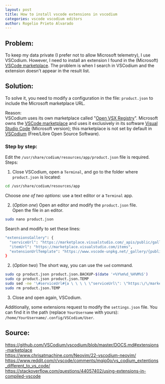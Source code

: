 ```yaml
---
layout: post
title: How to install vscode extensions in vscodium
categories: vscode vscodium editors
author: Rogelio Prieto Alvarado
---
```



## Problem:

To keep my data private (I prefer not to allow Microsoft telemetry), I use VSCodium. However, I need to install an extension I found in the (Microsoft) [VSCode marketplace](https://marketplace.visualstudio.com/vscode).
The problem is when I search in VSCodium and the extension doesn't appear in the result list.


## Solution:
To solve it, you need to modify a configuration in the file: ```product.json``` to include the Microsoft marketplace URL.

Reason:\
VSCodium uses its own marketplace called "[Open VSX Registry](https://open-vsx.org/)". Microsoft owns the [VSCode marketplace](https://marketplace.visualstudio.com/vscode) and uses it exclusively in its software [Visual Studio Code](https://code.visualstudio.com/) (Microsoft version); this marketplace is not set by default in [VSCodium](https://vscodium.com/) (Free/Libre Open Source Software).


### Step by step:


Edit the `/usr/share/codium/resources/app/product.json` file is required. Steps:

1. Close VSCodium, open a `Terminal`, and go to the folder where `product.json` is located:
```bash
cd /usr/share/codium/resources/app
```
Choose *one of two options*: use a text editor or a `Terminal` app.

2. (*Option one*) Open an editor and modify the `product.json` file.\
Open the file in an editor. 
```bash
sudo nano product.json
```
  Search and modify to set these lines: 
  ```bash
"extensionsGallery": {
    "serviceUrl": "https://marketplace.visualstudio.com/_apis/public/gallery",
    "itemUrl": "https://marketplace.visualstudio.com/items",
    "extensionUrlTemplate": "https://www.vscode-unpkg.net/_gallery/{publisher}/{name}/latest"
}
  ```

  2. (*Option two*) The short way, you can use the `sed` command.
  ```bash
sudo cp product.json product.json.BACKUP-$(date '+%Y%m%d_%H%M%S')
sudo cp product.json product.json.TEMP
sudo sed -ne '\#serviceUrl#{a \ \ \ \ \"serviceUrl\": \"https:\/\/marketplace.visualstudio.com\/_apis\/public\/gallery\",' -e ';b };\#itemUrl#{a \ \ \ \ \"itemUrl\": \"https:\/\/marketplace.visualstudio.com\/items\",' -e ';b };\#extensionUrlTemplate#{a \ \ \ \ \"extensionUrlTemplate\": \"https:\/\/www.vscode-unpkg.net\/_gallery\/\{publisher\}\/\{name\}\/latest\",' -e ';b };p' /usr/share/codium/resources/app/product.json.TEMP |  sudo tee /usr/share/codium/resources/app/product.json >/dev/null
sudo rm product.json.TEMP
```

3. Close and open again, VSCodium.


Additionally, some extensions request to modify the `settings.json` file.
You can find it in the path (replace `YourUsername` with yours): `/home/YourUsername/.config/VSCodium/User`. 


## Source:

<https://github.com/VSCodium/vscodium/blob/master/DOCS.md#extensions-marketplace>\
<https://www.chrisatmachine.com/Neovim/22-vscodium-neovim/>\
<https://www.reddit.com/r/vscode/comments/mqip0o/vs_codium_extentions_different_to_vs_code/>\
<https://stackoverflow.com/questions/44057402/using-extensions-in-compiled-vscode>
